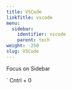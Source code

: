 ```yaml
---
title: VSCode
linkTitle: vscode
menu:
  sidebar:
    identifier: vscode
    parent: tech
weight: -250
slug: VSCode
---
```


Focus on Sidebar

` Cntrl + 0
